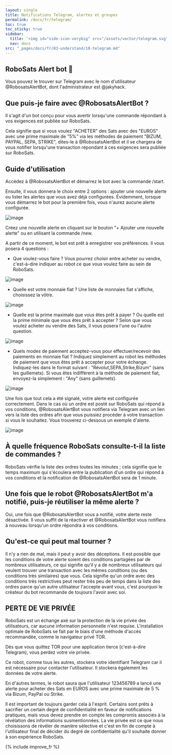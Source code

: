 ```yaml
---
layout: single
title: Notifications Telegram, alertes et groupes
permalink: /docs/fr/telegram/
toc: true
toc_sticky: true
sidebar:
  title: '<img id="side-icon-verybig" src="/assets/vector/telegram.svg"/>Telegram'
  nav: docs
src: "_pages/docs/fr/03-understand/10-telegram.md"
---
```


<!-- Cover: telegram notification bot: how to enable (on phone and desktop). What are the privacy trade offs. Alert bot (Jacky). Telegram public support group, different language group. Warning: never reply to privates. Never share your robot token -->

## **RoboSats Alert bot 🔔**

Vous pouvez le trouver sur Telegram avec le nom d'utilisateur @RobosatsAlertBot, dont l'administrateur est @jakyhack.

## **Que puis-je faire avec @RobosatsAlertBot ?**

Il s'agit d'un bot conçu pour vous avertir lorsqu'une commande répondant à vos exigences est publiée sur RoboSats.

Cela signifie que si vous voulez "ACHETER" des Sats avec des "EUROS" avec une prime maximale de "5%" via les méthodes de paiement "BIZUM, PAYPAL, SEPA, STRIKE", dites-le à @RobosatsAlertBot et il se chargera de vous notifier lorsqu'une transaction répondant à ces exigences sera publiée sur RoboSats.

## **Guide d'utilisation**

Accédez à @RobosatsAlertBot et démarrez le bot avec la commande /start.

Ensuite, il vous donnera le choix entre 2 options : ajouter une nouvelle alerte ou lister les alertes que vous avez déjà configurées. Évidemment, lorsque vous démarrez le bot pour la première fois, vous n'aurez aucune alerte configurée.

![image](https://user-images.githubusercontent.com/47178010/170114653-f1d22f61-1db3-4a6a-b38c-5542a1b76648.png)

Créez une nouvelle alerte en cliquant sur le bouton "+ Ajouter une nouvelle alerte" ou en utilisant la commande /new.

A partir de ce moment, le bot est prêt à enregistrer vos préférences. Il vous posera 4 questions :
- Que voulez-vous faire ? Vous pourrez choisir entre acheter ou vendre, c'est-à-dire indiquer au robot ce que vous voulez faire au sein de RoboSats.

![image](https://user-images.githubusercontent.com/47178010/170114706-a4226028-50a5-414e-8ae8-c44f90833ff6.png)

- Quelle est votre monnaie fiat ? Une liste de monnaies fiat s'affiche, choisissez la vôtre.

![image](https://user-images.githubusercontent.com/47178010/170114837-3e83f1c9-035a-4b59-8c8e-043f77995a33.png)

- Quelle est la prime maximale que vous êtes prêt à payer ? Ou quelle est la prime minimale que vous êtes prêt à accepter ? Selon que vous voulez acheter ou vendre des Sats, il vous posera l'une ou l'autre question.

![image](https://user-images.githubusercontent.com/47178010/170115618-66117113-e702-4faa-b02d-a8101244f7da.png)

- Quels modes de paiement acceptez-vous pour effectuer/recevoir des paiements en monnaie fiat ? Indiquez simplement au robot les méthodes de paiement que vous êtes prêt à accepter pour votre échange. Indiquez-les dans le format suivant : "Révolut,SEPA,Strike,Bizum" (sans les guillemets). Si vous êtes indifférent à la méthode de paiement fiat, envoyez-la simplement : "Any" (sans guillemets).

![image](https://user-images.githubusercontent.com/47178010/170115693-7378b25a-93af-4ad3-ad7e-d0185364003d.png)

Une fois que tout cela a été signalé, votre alerte est configurée correctement. Dans le cas où un ordre est posté sur RoboSats qui répond à vos conditions, @RobosatsAlertBot vous notifiera via Telegram avec un lien vers la liste des ordres afin que vous puissiez procéder à votre transaction si vous le souhaitez. Vous trouverez ci-dessous un exemple d'alerte.

![image](https://user-images.githubusercontent.com/47178010/170116003-6316c10a-0c6f-44bc-8eb6-17a1df8e1f3f.png)

## **À quelle fréquence RoboSats consulte-t-il la liste de commandes ?**

RoboSats vérifie la liste des ordres toutes les minutes ; cela signifie que le temps maximum qui s'écoulera entre la publication d'un ordre qui répond à vos conditions et la notification de @RobosatsAlertBot sera de 1 minute.

## **Une fois que le robot @RobosatsAlertBot m'a notifié, puis-je réutiliser la même alerte ?**

Oui, une fois que @RobosatsAlertBot vous a notifié, votre alerte reste désactivée. Il vous suffit de la réactiver et @RobosatsAlertBot vous notifiera à nouveau lorsqu'un ordre répondra à vos conditions.

## **Qu'est-ce qui peut mal tourner ?**

Il n'y a rien de mal, mais il peut y avoir des déceptions. Il est possible que les conditions de votre alerte soient des conditions partagées par de nombreux utilisateurs, ce qui signifie qu'il y a de nombreux utilisateurs qui veulent trouver une transaction avec les mêmes conditions (ou des conditions très similaires) que vous. Cela signifie qu'un ordre avec des conditions très restrictives peut rester très peu de temps dans la liste des ordres parce qu'un autre utilisateur l'accepte avant vous, c'est pourquoi le créateur du bot recommande de toujours l'avoir avec soi.

## **PERTE DE VIE PRIVÉE**

RoboSats est un échange axé sur la protection de la vie privée des utilisateurs, car aucune information personnelle n'est requise. L'installation optimale de RoboSats se fait par le biais d'une méthode d'accès recommandée, comme le navigateur privé TOR.

Dès que vous quittez TOR pour une application tierce (c'est-à-dire Telegram), vous perdez votre vie privée.

Ce robot, comme tous les autres, stockera votre identifiant Telegram car il est nécessaire pour contacter l'utilisateur. Il stockera également les données de votre alerte.

En d'autres termes, le robot saura que l'utilisateur 123456789 a lancé une alerte pour acheter des Sats en EUROS avec une prime maximale de 5 % via Bizum, PayPal ou Strike.

Il est important de toujours garder cela à l'esprit. Certains sont prêts à sacrifier un certain degré de confidentialité en faveur de notifications pratiques, mais vous devez prendre en compte les compromis associés à la révélation des informations susmentionnées. La vie privée est ce que nous choisissons de révéler de manière sélective et c'est en fin de compte à l'utilisateur final de décider du degré de confidentialité qu'il souhaite donner à son expérience RoboSats.

{% include improve_fr %}
